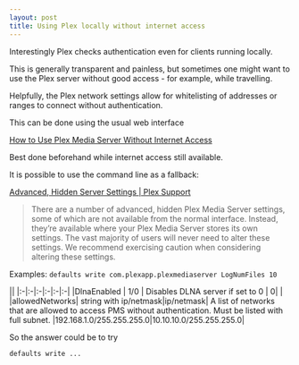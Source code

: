 ```yaml
---
layout: post
title: Using Plex locally without internet access
---
```



Interestingly Plex checks authentication even for clients running locally. 

This is generally transparent and painless, but sometimes one might want to use the Plex server without good access - for example, while travelling. 

Helpfully, the Plex network settings allow for whitelisting of addresses or ranges to connect without authentication. 

This can be done using the usual web interface

[How to Use Plex Media Server Without Internet Access](https://www.howtogeek.com/303282/how-to-use-plex-media-server-without-internet-access/amp/)

Best done beforehand while internet access still available. 

It is possible to use the command line as a fallback: 

[Advanced, Hidden Server Settings | Plex Support](https://support.plex.tv/articles/201105343-advanced-hidden-server-settings/)

>There are a number of advanced, hidden Plex Media Server settings, some of which are not available from the normal interface. Instead, they’re available where your Plex Media Server stores its own settings. The vast majority of users will never need to alter these settings. We recommend exercising caution when considering altering these settings.


Examples:
`defaults write com.plexapp.plexmediaserver LogNumFiles 10`

||
|:-|:-|:-|:-|:-|:-|
|DlnaEnabled	| 1/0	| Disables DLNA server if set to 0	| 0|
|
|allowedNetworks|	string with ip/netmask|ip/netmask|	A list of networks that are allowed to access PMS without authentication. Must be listed with full subnet.	|192.168.1.0/255.255.255.0|10.10.10.0/255.255.255.0|


So the answer could be to try

~~~
defaults write ...

~~~
